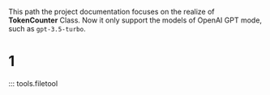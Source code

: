 This path the project documentation focuses on the realize of **TokenCounter** Class.
Now it only support the models of OpenAI GPT mode, such as `gpt-3.5-turbo`.

# 1
::: tools.filetool



